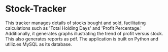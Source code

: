 # Stock-Tracker
This tracker manages details of stocks bought and sold, facilitating calculations such as 'Total Holding Days' and 'Profit Percentage.' Additionally, it generates graphs illustrating the trend of profit versus stock. This also generates reports as pdf. The application is built on Python and utiliz.es MySQL as its database.
